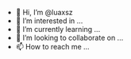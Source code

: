 - 👋 Hi, I’m @luaxsz
- 👀 I’m interested in ...
- 🌱 I’m currently learning ...
- 💞️ I’m looking to collaborate on ...
- 📫 How to reach me ...

<!---
luaxsz/luaxsz is a ✨ special ✨ repository because its `README.md` (this file) appears on your GitHub profile.
You can click the Preview link to take a look at your changes.
--->


